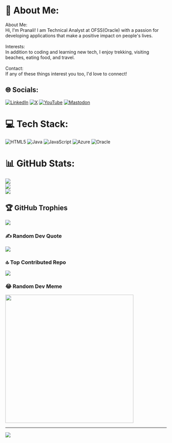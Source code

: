 # 💫 About Me:
About Me:<br>Hi, I'm Pranali! I am Technical Analyst at OFSS(Oracle) with a passion for developing applications that make a positive impact on people's lives.<br><br>Interests:<br>In addition to coding and learning new tech, I enjoy trekking, visiting beaches, eating food, and travel.<br><br>Contact:<br>If any of these things interest you too, I'd love to connect!


## 🌐 Socials:
[![LinkedIn](https://img.shields.io/badge/LinkedIn-%230077B5.svg?logo=linkedin&logoColor=white)](https://linkedin.com/in/https://www.linkedin.com/in/pranali-savant-24469a238) [![X](https://img.shields.io/badge/X-black.svg?logo=X&logoColor=white)](https://x.com/https://www.hackerrank.com/profile/pranalisavant) [![YouTube](https://img.shields.io/badge/YouTube-%23FF0000.svg?logo=YouTube&logoColor=white)](https://youtube.com/@UCgSfFXfPcqh97_mqjRdEZdw) [![Mastodon](https://img.shields.io/badge/-MASTODON-%232B90D9?style=for-the-badge&logo=mastodon&logoColor=white)](https://mastodon.social/@https://mastodon.social/@pranalisav) 

# 💻 Tech Stack:
![HTML5](https://img.shields.io/badge/html5-%23E34F26.svg?style=for-the-badge&logo=html5&logoColor=white) ![Java](https://img.shields.io/badge/java-%23ED8B00.svg?style=for-the-badge&logo=openjdk&logoColor=white) ![JavaScript](https://img.shields.io/badge/javascript-%23323330.svg?style=for-the-badge&logo=javascript&logoColor=%23F7DF1E) ![Azure](https://img.shields.io/badge/azure-%230072C6.svg?style=for-the-badge&logo=microsoftazure&logoColor=white) ![Oracle](https://img.shields.io/badge/Oracle-F80000?style=for-the-badge&logo=oracle&logoColor=white)
# 📊 GitHub Stats:
![](https://github-readme-stats.vercel.app/api?username=Pranalisav&theme=radical&hide_border=false&include_all_commits=true&count_private=true)<br/>
![](https://github-readme-streak-stats.herokuapp.com/?user=Pranalisav&theme=radical&hide_border=false)<br/>
![](https://github-readme-stats.vercel.app/api/top-langs/?username=Pranalisav&theme=radical&hide_border=false&include_all_commits=true&count_private=true&layout=compact)

## 🏆 GitHub Trophies
![](https://github-profile-trophy.vercel.app/?username=Pranalisav&theme=radical&no-frame=false&no-bg=false&margin-w=4)

### ✍️ Random Dev Quote
![](https://quotes-github-readme.vercel.app/api?type=horizontal&theme=radical)

### 🔝 Top Contributed Repo
![](https://github-contributor-stats.vercel.app/api?username=Pranalisav&limit=5&theme=gruvbox&combine_all_yearly_contributions=true)

### 😂 Random Dev Meme
<img src='https://randommeme-five.vercel.app/' style="height: 400px;"/>

---
[![](https://visitcount.itsvg.in/api?id=Pranalisav&icon=0&color=2)](https://visitcount.itsvg.in)

<!-- Proudly created with GPRM ( https://gprm.itsvg.in ) -->
